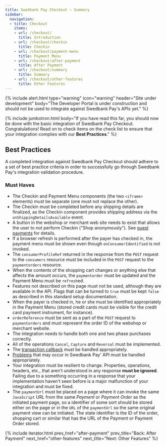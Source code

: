 ```yaml
---
title: Swedbank Pay Checkout – Summary
sidebar:
  navigation:
  - title: Checkout
    items:
    - url: /checkout/
      title: Introduction
    - url: /checkout/checkin
      title: Checkin
    - url: /checkout/payment-menu
      title: Payment Menu
    - url: /checkout/after-payment
      title: After Payment
    - url: /checkout/summary
      title: Summary
    - url: /checkout/other-features
      title: Other Features
---
```


{% include alert.html type="warning"
                      icon="warning"
                      header="Site under development"
                      body="The Developer Portal is under construction and should not be used to integrate against Swedbank Pay's APIs yet." %}

{% include jumbotron.html body="If you have read this far, you should now be
done with the basic integration of Swedbank Pay Checkout. Congratulations!
Read on to check items on the check list to ensure that your integration
complies with our **Best Practices**." %}

## Best Practices

A completed integration against Swedbank Pay Checkout should adhere to a set of
best practice criteria in order to successfully go through Swedbank Pay's
integration validation procedure.

### Must Haves

* The Checkin and Payment Menu components (the two `<iframe>` elements) must be
  separate (one must not replace the other).
* The Checkin must be completed before any shipping details are finalized, as
  the Checkin component provides shipping address via the
  `onShippingDetailsAvailable` event.
* A button in the webshop or merchant web site needs to exist that allows the
  user to not perform Checkin ("Shop anonymously"). See
  [guest payments][guest-payments] for details.
* If a browser refresh is performed after the payer has checked in, the payment
  menu must be shown even though `onConsumerIdentified` is not invoked.
* The `consumerProfileRef` returned in the response from the `POST` request to
  the `consumers` resource must be included in the `POST` request to the
  `paymentorders` resource.
* When the contents of the shopping cart changes or anything else that affects
  the amount occurs, the `paymentorder` must be updated and the Payment Menu
  must be `refresh`ed.
* Features not described on this page must not be used, although they are
  available in the API. Flags that can be turned to `true` must be kept
  `false` as described in this standard setup documentation.
* When the payer is checked in, he or she must be identified appropriately in
  the Payment Menu (stored credit cards must be visible for the credit card
  payment instrument, for instance).
* `orderReference` must be sent as a part of the `POST` request to
  `paymentorders` and must represent the order ID of the webshop or merchant
  website.
* The integration needs to handle both one and two phase purchases correctly.
* All of the operations `Cancel`, `Capture` and `Reversal` must be implemented.
* The [transaction callback][callback] must be handled appropriately.
* [Problems][problems] that may occur in Swedbank Pay' API must be handled
  appropriately.
* Your integration must be resilient to change. Properties, operations,
  headers, etc., that aren't understood in any response **must be ignored**.
  Failing due to a something occurring in a response that your implementation
  haven't seen before is a major malfunction of your integration and must be
  fixed.
* The `paymentUrl` must be placed on a page where it can invoke the same 
  `JavaScript` URL from the same _Payment_ or _Payment Order_ as the initiated
  payment page, so a identifier of some sort should be stored either on the page
  or in the `URL` of the `paymentUrl` so the same original payment view can 
  be initiated. The state identifier is the ID of the order, shopping
  cart or similar that has the URL of the Payment or Payment Order stored.

{% include iterator.html prev_href="after-payment"
                         prev_title="Back: After Payment"
                         next_href="other-features"
                         next_title="Next: Other Features" %}

[guest-payments]: /checkout/checkin#checkin-back-end
[problems]: /checkout/other-features#problems
[callback]: /checkout/other-features#callback

